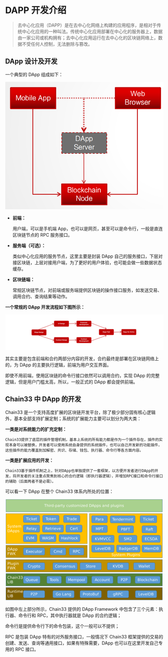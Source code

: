 # DAPP 开发介绍

> 去中心化应用（DAPP）是在去中心化网络上构建的应用程序，是相对于传统中心化应用的一种叫法。传统中心化应用部署在中心化的服务器上，数据由一家公司或机构拥有；去中心化应用运行在去中心化的区块链网络上，数据不受任何人控制，无法删除与篡改。

## DApp 设计及开发

一个典型的 DApp 组成如下：

![DApp组成](../../../picture/DAPP_Components.png)

-   **前端：**

    用户端，可以是手机端 App，也可以是网页，甚至可以是命令行，一般是直连区块链节点的 RPC 服务接口。

-   **服务端（可选）：**

    类似中心化应用的服务节点，这里主要是封装 DApp 自己的服务接口，下层对接区块链，上层对接用户端，为了更好的用户体验，也可能会做一些数据状态缓存。

-   **区块链端：**

    常规区块链节点，对前端或服务端提供区块链的操作接口服务，如发送交易、调用合约、查询结果等动作。

**一个常规的 DApp 开发流程如下图所示：**

![DApp开发流程](../../../picture/DApp_Development_Process.png)

其实主要是包含前端和合约两部分内容的开发，合约最终是部署在区块链网络上的，为 DApp 的主要执行逻辑，前端为用户交互界面。

即使不用前端，使用区块链的命令行接口依然可以调用合约，实现 DApp 的完整逻辑，但是用户门槛太高，所以，一般正式的 DApp 都会提供前端。

## Chain33 中 DApp 的开发

Chain33 是一个支持高度扩展的区块链开发平台，除了极少部分固有核心逻辑外，基本全部支持扩展定制；系统的扩展能力主要可以划分为两大类：

**一类是对系统能力的扩充定制：**

    Chain33提供了底层的插件管理机制，基本上系统的所有能力都是作为一个插件存在，插件的实现本身可以被替换，开发者可以使用系统自身提供的系统插件，也可以自己开发新的功能插件，这些插件的能力覆盖到加解密、共识、存储、钱包、执行器、命令行等各方面内容。

**一类是扩展应用的开发：**

    Chain33基于插件机制之上，针对DApp也单独提供了一套框架，以方便开发者进行DApp的开发，将开发者的关注重点聚焦到核心的合约逻辑（即执行器逻辑），并增加RPC接口和命令行接口的辅助（后面两者不是必需）。

可以看一下 DApp 在整个 Chain33 体系内所处的位置：

![DApp Location](../../../picture/DApp_Location.png)

如图中左上部分所示，Chain33 提供的 DApp Framework 中包含了三个元素：执行器、命令行和 RPC，其中执行器就是 DApp 的合约逻辑；

命令行是提供命令行下的命令包装，这个一般可以不提供；

RPC 是包装 DApp 特有的对外服务接口，一般情况下 Chain33 框架提供的交易的创建、发送、查询等通用接口，如果有特殊需要，DApp 也可以在这里开发自己专用的 RPC 接口。
